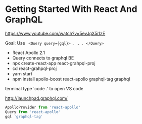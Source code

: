 # Getting Started With React And GraphQL

https://www.youtube.com/watch?v=5evJqX5i1zE

Goal: Use ``` <Query query={gql}> . . . </Query>```

* React Apollo 2.1
* Query connects to graphql BE
* npx create-react-app react-grahpql-proj
* cd react-grahpql-proj
* yarn start
* npm install apollo-boost react-apollo graphql-tag graphql

terminal type 'code .' to open VS code

http://launchpad.graphql.com/
```js
ApolloProvider from 'react-apollo'
Query from 'react-apollo'
gql 'graphql-tag'

```
